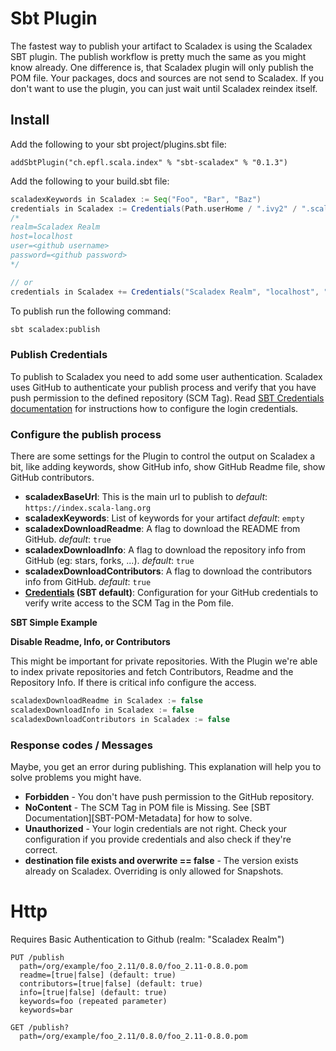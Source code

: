 [SBT-POM-Meta]: http://www.scala-sbt.org/1.0/docs/Using-Sonatype.html#Third+-+POM+Metadata
[SBT-Credentials]: http://www.scala-sbt.org/0.13/docs/Publishing.html#Credentials

# Sbt Plugin

The fastest way to publish your artifact to Scaladex is using the Scaladex SBT plugin. The publish workflow is
pretty much the same as you might know already. One difference is, that Scaladex plugin will only publish
the POM file. Your packages, docs and sources are not send to Scaladex.
If you don't want to use the plugin, you can just wait until Scaladex reindex itself. 

## Install

Add the following to your sbt project/plugins.sbt file:

```
addSbtPlugin("ch.epfl.scala.index" % "sbt-scaladex" % "0.1.3")
```

Add the following to your build.sbt file:

```scala
scaladexKeywords in Scaladex := Seq("Foo", "Bar", "Baz")
credentials in Scaladex := Credentials(Path.userHome / ".ivy2" / ".scaladex.credentials")
/*
realm=Scaladex Realm
host=localhost
user=<github username>
password=<github password>
*/

// or 
credentials in Scaladex += Credentials("Scaladex Realm", "localhost", "<github username>", "<github password>")
```

To publish run the following command:

```bash
sbt scaladex:publish
```

### Publish Credentials

To publish to Scaladex you need to add some user authentication. Scaladex uses GitHub to authenticate your publish
process and verify that you have push permission to the defined repository (SCM Tag). Read
[SBT Credentials documentation][SBT-Credentials] for instructions how to configure the login credentials.

### Configure the publish process

There are some settings for the Plugin to control the output on Scaladex a bit, like adding keywords, show GitHub info,
show GitHub Readme file, show GitHub contributors.

* **scaladexBaseUrl**: This is the main url to publish to _default_: `https://index.scala-lang.org`
* **scaladexKeywords**: List of keywords for your artifact _default_: `empty`
* **scaladexDownloadReadme**: A flag to download the README from GitHub. _default_: `true`
* **scaladexDownloadInfo**: A flag to download the repository info from GitHub (eg: stars, forks, ...). _default_: `true`
* **scaladexDownloadContributors**: A flag to download the contributors info from GitHub. _default_: `true`
* **[Credentials][SBT-Credentials] (SBT default)**: Configuration for your GitHub credentials to verify write access to the SCM Tag in the Pom file.

**SBT Simple Example**

**Disable Readme, Info, or Contributors**

This might be important for private repositories. With the Plugin we're able to index private repositories
and fetch Contributors, Readme and the Repository Info. If there is critical info configure the access.

```scala
scaladexDownloadReadme in Scaladex := false
scaladexDownloadInfo in Scaladex := false
scaladexDownloadContributors in Scaladex := false
```
### Response codes / Messages

Maybe, you get an error during publishing. This explanation will help you to solve problems you might have.

* **Forbidden** - You don't have push permission to the GitHub repository.
* **NoContent** - The SCM Tag in POM file is Missing. See [SBT Documentation][SBT-POM-Metadata] for how to solve.
* **Unauthorized** - Your login credentials are not right. Check your configuration if you provide 
credentials and also check if they're correct.
* **destination file exists and overwrite == false** - The version exists already on Scaladex. Overriding is
only allowed for Snapshots.

# Http

Requires Basic Authentication to Github (realm: "Scaladex Realm")

```
PUT /publish
  path=/org/example/foo_2.11/0.8.0/foo_2.11-0.8.0.pom
  readme=[true|false] (default: true)
  contributors=[true|false] (default: true)
  info=[true|false] (default: true)
  keywords=foo (repeated parameter)
  keywords=bar

GET /publish?
  path=/org/example/foo_2.11/0.8.0/foo_2.11-0.8.0.pom

```